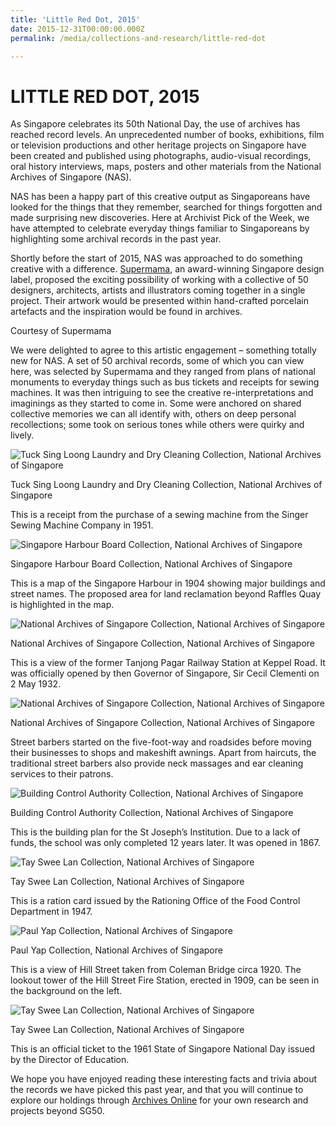 ```yaml
---
title: 'Little Red Dot, 2015'
date: 2015-12-31T00:00:00.000Z
permalink: /media/collections-and-research/little-red-dot

---
```



<iframe id="pxcelframe" src="//t.sharethis.com/a/t_.htm?ver=0.345.16984&amp;cid=c010#rnd=1577947335884&amp;cid=c010&amp;dmn=www.nas.gov.sg&amp;tt=t.dhj&amp;dhjLcy=139&amp;lbl=pxcel&amp;flbl=pxcel&amp;ll=d&amp;ver=0.345.16984&amp;ell=d&amp;cck=__stid&amp;pn=%2Fblogs%2Farchivistpick%2Flittle-red-dot%2F&amp;qs=na&amp;rdn=www.nas.gov.sg&amp;rpn=%2Fblogs%2Farchivistpick%2F&amp;rqs=na&amp;cc=SG&amp;cont=AS&amp;ipaddr=" style="display: none;"></iframe>

# LITTLE RED DOT, 2015

As Singapore celebrates its 50th National Day, the use of archives has reached record levels. An unprecedented number of books, exhibitions, film or television productions and other heritage projects on Singapore have been created and published using photographs, audio-visual recordings, oral history interviews, maps, posters and other materials from the National Archives of Singapore (NAS).

NAS has been a happy part of this creative output as Singaporeans have looked for the things that they remember, searched for things forgotten and made surprising new discoveries. Here at Archivist Pick of the Week, we have attempted to celebrate everyday things familiar to Singaporeans by highlighting some archival records in the past year.

Shortly before the start of 2015, NAS was approached to do something creative with a difference. [Supermama](http://www.supermama.sg/), an award-winning Singapore design label, proposed the exciting possibility of working with a collective of 50 designers, architects, artists and illustrators coming together in a single project. Their artwork would be presented within hand-crafted porcelain artefacts and the inspiration would be found in archives.



Courtesy of Supermama

We were delighted to agree to this artistic engagement – something totally new for NAS.  A set of 50 archival records, some of which you can view here, was selected by Supermama and they ranged from plans of national monuments to everyday things such as bus tickets and receipts for sewing machines. It was then intriguing to see the creative re-interpretations and imaginings as they started to come in. Some were anchored on shared collective memories we can all identify with, others on deep personal recollections; some took on serious tones while others were quirky and lively.

![Tuck Sing Loong Laundry and Dry Cleaning Collection, National Archives of Singapore](../../../images/blogs/2015-12-31-L3-1577947518932.jpg)

Tuck Sing Loong Laundry and Dry Cleaning Collection, National Archives of Singapore

This is a receipt from the purchase of a sewing machine from the Singer Sewing Machine Company in 1951.

![Singapore Harbour Board Collection, National Archives of Singapore](../../../images/blogs/2015-12-31-L4-1577947518849.jpg)

Singapore Harbour Board Collection, National Archives of Singapore

This is a map of the Singapore Harbour in 1904 showing major buildings and street names. The proposed area for land reclamation beyond Raffles Quay is highlighted in the map.

![National Archives of Singapore Collection, National Archives of Singapore](../../../images/blogs/2015-12-31-L5-1577947518861.jpg)

National Archives of Singapore Collection, National Archives of Singapore

This is a view of the former Tanjong Pagar Railway Station at Keppel Road. It was officially opened by then Governor of Singapore, Sir Cecil Clementi on 2 May 1932.

![National Archives of Singapore Collection, National Archives of Singapore](../../../images/blogs/2015-12-31-L6-1577947518866.jpg)

National Archives of Singapore Collection, National Archives of Singapore

Street barbers started on the five-foot-way and roadsides before moving their businesses to shops and makeshift awnings. Apart from haircuts, the traditional street barbers also provide neck massages and ear cleaning services to their patrons.

![Building Control Authority Collection, National Archives of Singapore](../../../images/blogs/2015-12-31-L7-1577947518877.jpg)

Building Control Authority Collection, National Archives of Singapore

This is the building plan for the St Joseph’s Institution. Due to a lack of funds, the school was only completed 12 years later. It was opened in 1867.

![Tay Swee Lan Collection, National Archives of Singapore](../../../images/blogs/2015-12-31-L8-1577947518889.jpg)

Tay Swee Lan Collection, National Archives of Singapore

This is a ration card issued by the Rationing Office of the Food Control Department in 1947.

![Paul Yap Collection, National Archives of Singapore](../../../images/blogs/2015-12-31-L9-1577947518997.jpg)

Paul Yap Collection, National Archives of Singapore

This is a view of Hill Street taken from Coleman Bridge circa 1920. The lookout tower of the Hill Street Fire Station, erected in 1909, can be seen in the background on the left.

![Tay Swee Lan Collection, National Archives of Singapore](../../../images/blogs/2015-12-31-L10-1577947519010.jpg)

Tay Swee Lan Collection, National Archives of Singapore

This is an official ticket to the 1961 State of Singapore National Day issued by the Director of Education.

We hope you have enjoyed reading these interesting facts and trivia about the records we have picked this past year, and that you will continue to explore our holdings through [Archives Online](http://www.nas.gov.sg/archivesonline/) for your own research and projects beyond SG50.